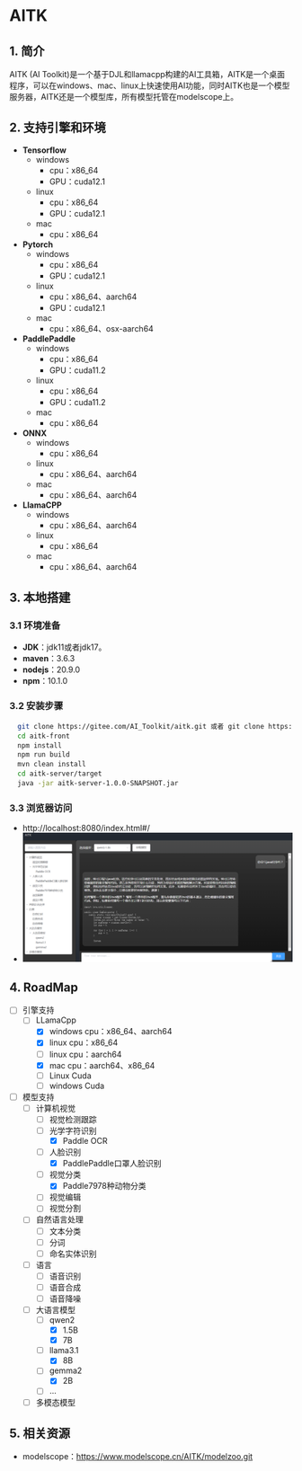 # AITK 

## 1. 简介

  AITK (AI Toolkit)是一个基于DJL和llamacpp构建的AI工具箱，AITK是一个桌面程序，可以在windows、mac、linux上快速使用AI功能，同时AITK也是一个模型服务器，AITK还是一个模型库，所有模型托管在modelscope上。

## 2. 支持引擎和环境

- **Tensorflow**
    - windows
      - cpu：x86_64
      - GPU：cuda12.1
   - linux
      - cpu：x86_64
      - GPU：cuda12.1
    - mac
      - cpu：x86_64
- **Pytorch**
  - windows
      - cpu：x86_64
      - GPU：cuda12.1
   - linux
      - cpu：x86_64、aarch64 
      - GPU：cuda12.1
    - mac
      - cpu：x86_64、osx-aarch64
- **PaddlePaddle**
   - windows
      - cpu：x86_64
      - GPU：cuda11.2
   - linux
      - cpu：x86_64 
      - GPU：cuda11.2
    - mac
      - cpu：x86_64
- **ONNX**
   - windows
      - cpu：x86_64
   - linux
      - cpu：x86_64、aarch64
    - mac
      - cpu：x86_64、aarch64
 - **LlamaCPP**
   - windows
      - cpu：x86_64、aarch64
   - linux
      - cpu：x86_64
    - mac
      - cpu：x86_64、aarch64

## 3. 本地搭建

### 3.1 环境准备

- **JDK**：jdk11或者jdk17。
- **maven**：3.6.3
- **nodejs**：20.9.0
- **npm**：10.1.0

### 3.2 安装步骤
   ```bash
     git clone https://gitee.com/AI_Toolkit/aitk.git 或者 git clone https://github.com/AITK0/aitk.git
     cd aitk-front
     npm install
     npm run build
     mvn clean install
     cd aitk-server/target
     java -jar aitk-server-1.0.0-SNAPSHOT.jar
   ```
 ### 3.3 浏览器访问
-  http://localhost:8080/index.html#/
- ![主界面](./main.png "主界面")
## 4. RoadMap
- [ ] 引擎支持
   - [ ] LLamaCpp 
     - [x] windows cpu：x86_64、aarch64
     - [x] linux cpu：x86_64
     - [ ] linux cpu：aarch64
     - [x] mac cpu：aarch64、x86_64
     - [ ] Linux Cuda
     - [ ] windows Cuda
- [ ] 模型支持
  - [ ] 计算机视觉
    - [ ] 视觉检测跟踪
    - [ ] 光学字符识别
      - [x] Paddle OCR
    - [ ] 人脸识别
      - [x] PaddlePaddle口罩人脸识别
    - [ ] 视觉分类 
      - [x] Paddle7978种动物分类
    - [ ] 视觉编辑
    - [ ] 视觉分割
  - [ ] 自然语言处理
    - [ ] 文本分类
    - [ ] 分词
    - [ ] 命名实体识别 
  - [ ] 语言
    - [ ] 语音识别
    - [ ] 语音合成
    - [ ] 语音降噪
  - [ ] 大语言模型
    - [ ] qwen2
      - [x] 1.5B
      - [x] 7B
    - [ ] llama3.1
      - [x] 8B
    - [ ] gemma2
      - [x] 2B
    - [ ] ... 
  - [ ] 多模态模型

 ## 5. 相关资源
-  modelscope：https://www.modelscope.cn/AITK/modelzoo.git